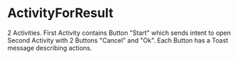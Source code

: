 # ActivityForResult

2 Activities.
First Activity contains Button "Start" which sends intent to open Second Activity with 2 Buttons "Cancel" and "Ok".
Each Button has a Toast message describing actions.
